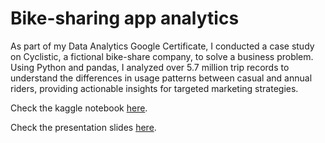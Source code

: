 # Bike-sharing app analytics
As part of my Data Analytics Google Certificate, I conducted a case study on Cyclistic, a fictional bike-share company, to solve a business problem. Using Python and pandas, I analyzed over 5.7 million trip records to understand the differences in usage patterns between casual and annual riders, providing actionable insights for targeted marketing strategies.

Check the kaggle notebook [here](https://www.kaggle.com/code/pavloatlas/case-study-data-analytics-using-python).

Check the presentation slides [here](https://docs.google.com/presentation/d/17ufQsADM39sG68dio2emoighJNtBeXC9gpOr_sRrEUc/edit#slide=id.g2c086ceb60a_0_141). 

